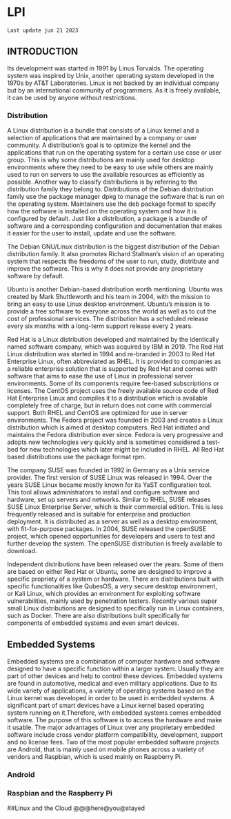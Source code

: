 # LPI
` Last update jun 21 2023 `
## INTRODUCTION
Its development was started in 1991 by Linus
Torvalds. The operating system was inspired by Unix, another operating system developed in the
1970s by AT&T Laboratories.
Linux is not backed by an individual company but by
an international community of programmers. As it is freely available, it can be used by anyone without restrictions.

### Distribution
A Linux distribution is a bundle that consists of a Linux kernel and a selection of applications that are maintained by a company or user community.
A distribution’s goal is to optimize the kernel
and the applications that run on the operating system for a certain use case or user group.
This is why some distributions are mainly used for desktop environments where they need to be easy to use while others are mainly used to run on servers to use the available resources as efficiently as possible.
Another way to classify distributions is by referring to the distribution family they belong to.
Distributions of the Debian distribution family use the package manager dpkg to manage the software that is run on the operating system.
Maintainers use
the deb package format to specify how the software is installed on the operating system and how it is configured by default.
Just like a distribution, a package is a bundle of software and a
corresponding configuration and documentation that makes it easier for the user to install, update and use the software.

The Debian GNU/Linux distribution is the biggest distribution of the Debian distribution family.
It also promotes Richard Stallman’s vision of an operating system that respects
the freedoms of the user to run, study, distribute and improve the software. This is why it does not provide any proprietary software by default.

Ubuntu is another Debian-based distribution worth mentioning. Ubuntu was created by Mark Shuttleworth and his team in 2004, with the mission to bring an easy to use Linux desktop environment. Ubuntu’s mission is to provide a free software to everyone across the world as well as to cut the cost of professional services. The distribution has a scheduled release every six months with a long-term support release every 2 years.

Red Hat is a Linux distribution developed and maintained by the identically named software company, which was acquired by IBM in 2019. The Red Hat Linux distribution was started in 1994 and re-branded in 2003 to Red Hat Enterprise Linux, often abbreviated as RHEL. It is provided to companies as a reliable enterprise solution that is supported by Red Hat and comes with software
that aims to ease the use of Linux in professional server environments. Some of its components require fee-based subscriptions or licenses. The CentOS project uses the freely available source code of Red Hat Enterprise Linux and compiles it to a distribution which is available completely free of charge, but in return does not come with commercial support. 
Both RHEL and CentOS are optimized for use in server environments. The Fedora project was founded in 2003 and creates a Linux distribution which is aimed at desktop computers. Red Hat initiated and maintains the Fedora distribution ever since. Fedora is very progressive and adopts new technologies very quickly and is sometimes considered a test-bed for new technologies which later might be included in RHEL. All Red Hat based distributions use the package format rpm.

The company SUSE was founded in 1992 in Germany as a Unix service provider. The first version of SUSE Linux was released in 1994. Over the years SUSE Linux became mostly known for its YaST configuration tool. This tool allows administrators to install and configure software and hardware, set up servers and networks. Similar to RHEL, SUSE releases SUSE Linux Enterprise Server, which is their commercial edition. This is less frequently released and is suitable for enterprise and production deployment. It is distributed as a server as well as a desktop environment, with fit-for-purpose packages. In 2004, SUSE released the openSUSE project, which opened opportunities for developers and users to test and further develop the system. The openSUSE distribution is freely available to download.

Independent distributions have been released over the years. Some of them are based on either Red Hat or Ubuntu, some are designed to improve a specific propriety of a system or hardware. There are distributions built with specific functionalities like QubesOS, a very secure desktop environment, or Kali Linux, which provides an environment for exploiting software vulnerabilities, mainly used by penetration testers. Recently various super small Linux distributions are designed to specifically run in Linux containers, such as Docker. There are also distributions built specifically for components of embedded systems and even smart devices.

## Embedded Systems
Embedded systems are a combination of computer hardware and software designed to have a
specific function within a larger system. Usually they are part of other devices and help to control
these devices. Embedded systems are found in automotive, medical and even military
applications. Due to its wide variety of applications, a variety of operating systems based on the
Linux kernel was developed in order to be used in embedded systems. A significant part of smart devices have a Linux kernel based operating system running on it.Therefore, with embedded systems comes embedded software. The purpose of this software is to access the hardware and make it usable. The major advantages of Linux over any proprietary embedded software include cross vendor platform compatibility, development, support and no license fees. Two of the most popular embedded software projects are Android, that is mainly used on mobile phones across a variety of vendors and Raspbian, which is used mainly on
Raspberry Pi.

### Android

### Raspbian and the Raspberry Pi

##Linux and the Cloud @@@here@you@stayed
